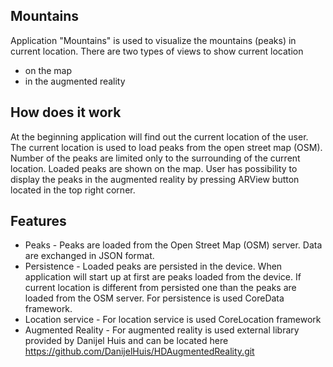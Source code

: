 ## Mountains

Application "Mountains" is used to visualize the mountains (peaks) in current location.
There are two types of views to show current location
- on the map
- in the augmented reality

## How does it work

At the beginning application will find out the current location of the user.
The current location is used to load peaks from the open street map (OSM). Number of the peaks are limited only to the surrounding of the current location.
Loaded peaks are shown on the map. User has possibility to display the peaks in the augmented reality by pressing ARView button located in the top right corner.

## Features
- Peaks - Peaks are loaded from the Open Street Map (OSM) server. Data are exchanged in JSON format.
- Persistence - Loaded peaks are persisted in the device. When application will start up at first are peaks loaded from the device. If current location is different from persisted one than the peaks are loaded from the OSM server. For persistence is used CoreData framework.
- Location service - For location service is used CoreLocation framework
- Augmented Reality - For augmented reality is used external library provided by Danijel Huis and can be located here https://github.com/DanijelHuis/HDAugmentedReality.git
